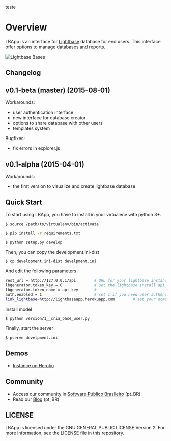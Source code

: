teste

# Overview

LBApp is an interface for [Lightbase](http://lightbase.com.br) database for end users. This interface offer options to manage databases and reports. 

![Lightbase Bases](https://dl.dropboxusercontent.com/u/6061429/lightbase-docs/89056015.png)




## Changelog

## v0.1-beta (master) (2015-08-01)

Workarounds:

  - user authentication interface
  - new interface for database creator
  - options to share database with other users
  - templates system

Bugfixes:

  - fix errors in explorer.js 

## v0.1-alpha  (2015-04-01)

Workarounds:

  - the first version to visualize and create lightbase database 


## Quick Start

To start using LBApp, you have to install in your virtualenv with python 3+. 


```bash
$ source /path/to/virtualenv/bin/activate
```

```bash
$ pip install -r requirements.txt
```


```bash
$ python setup.py develop
```

Then, you can copy the development.ini-dist 

```bash
$ cp development.ini-dist develpment.ini 
```

And edit the following parameters

```bash
rest_url = http://127.0.0.1/api        # URL for your lightbase instance 
lbgenerator.token_key = 0              # set the lightbase install api_key
lbgenerator.token_name = api_key       #
auth.enabled = 1                       # set 1 if you need user authentication 
link_lightbase=http://lightbaseapp.herokuapp.com        # set your domain here
```

Install model 

```bash
$ python version/1__cria_base_user.py  
```


Finally, start the server

```bash
$ pserve develpment.ini 
```


## Demos

 - [Instance on Heroku](http://lightbaseapp.herokuapp.com)


## Community

* Access our community in [Software Público Brasileiro](https://portal.softwarepublico.gov.br/social/lightbase/) (pt_BR)
* Read our [Blog](http://lightbase.com.br/) (pt_BR)


## LICENSE

LBApp is licensed under the GNU GENERAL PUBLIC LICENSE Version 2. For more information, see the LICENSE file in this repository.

